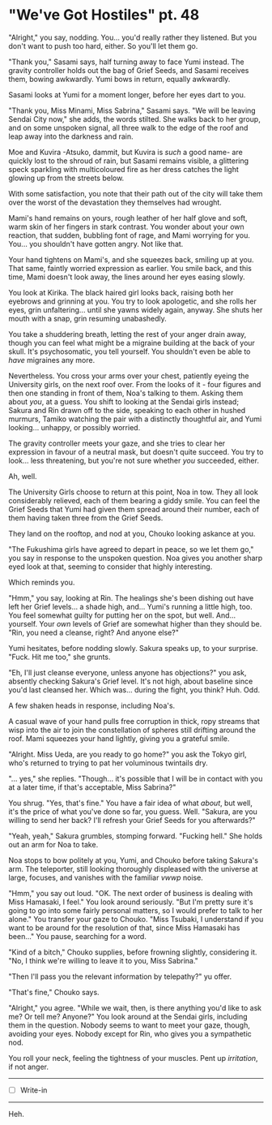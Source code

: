 # "We've Got Hostiles" pt. 48

"Alright," you say, nodding. You... you'd really rather they listened. But you don't want to push too hard, either. So you'll let them go.

"Thank you," Sasami says, half turning away to face Yumi instead. The gravity controller holds out the bag of Grief Seeds, and Sasami receives them, bowing awkwardly. Yumi bows in return, equally awkwardly.

Sasami looks at Yumi for a moment longer, before her eyes dart to you.

"Thank you, Miss Minami, Miss Sabrina," Sasami says. "We will be leaving Sendai City now," she adds, the words stilted. She walks back to her group, and on some unspoken signal, all three walk to the edge of the roof and leap away into the darkness and rain.

Moe and Kuvira -Atsuko, dammit, but Kuvira is *such* a good name- are quickly lost to the shroud of rain, but Sasami remains visible, a glittering speck sparkling with multicoloured fire as her dress catches the light glowing up from the streets below.

With some satisfaction, you note that their path out of the city will take them over the worst of the devastation they themselves had wrought.

Mami's hand remains on yours, rough leather of her half glove and soft, warm skin of her fingers in stark contrast. You wonder about your own reaction, that sudden, bubbling font of rage, and Mami worrying for you. You... you shouldn't have gotten angry. Not like that.

Your hand tightens on Mami's, and she squeezes back, smiling up at you. That same, faintly worried expression as earlier. You smile back, and this time, Mami doesn't look away, the lines around her eyes easing slowly.

You look at Kirika. The black haired girl looks back, raising both her eyebrows and grinning at you. You try to look apologetic, and she rolls her eyes, grin unfaltering... until she yawns widely again, anyway. She shuts her mouth with a snap, grin resuming unabashedly.

You take a shuddering breath, letting the rest of your anger drain away, though you can feel what might be a migraine building at the back of your skull. It's psychosomatic, you tell yourself. You shouldn't even be able to *have* migraines any more.

Nevertheless. You cross your arms over your chest, patiently eyeing the University girls, on the next roof over. From the looks of it - four figures and then one standing in front of them, Noa's talking to them. Asking them about *you*, at a guess. You shift to looking at the Sendai girls instead; Sakura and Rin drawn off to the side, speaking to each other in hushed murmurs, Tamiko watching the pair with a distinctly thoughtful air, and Yumi looking... unhappy, or possibly worried.

The gravity controller meets your gaze, and she tries to clear her expression in favour of a neutral mask, but doesn't quite succeed. You try to look... less threatening, but you're not sure whether *you* succeeded, either.

Ah, well.

The University Girls choose to return at this point, Noa in tow. They all look considerably relieved, each of them bearing a giddy smile. You can feel the Grief Seeds that Yumi had given them spread around their number, each of them having taken three from the Grief Seeds.

They land on the rooftop, and nod at you, Chouko looking askance at you.

"The Fukushima girls have agreed to depart in peace, so we let them go," you say in response to the unspoken question. Noa gives you another sharp eyed look at that, seeming to consider that highly interesting.

Which reminds you.

"Hmm," you say, looking at Rin. The healings she's been dishing out have left her Grief levels... a shade high, and... Yumi's running a little high, too. You feel somewhat guilty for putting her on the spot, but well. And... yourself. Your *own* levels of Grief are somewhat higher than they should be. "Rin, you need a cleanse, right? And anyone else?"

Yumi hesitates, before nodding slowly. Sakura speaks up, to your surprise. "Fuck. Hit me too," she grunts.

"Eh, I'll just cleanse everyone, unless anyone has objections?" you ask, absently checking Sakura's Grief level. It's not high, about baseline since you'd last cleansed her. Which was... during the fight, you think? Huh. Odd.

A few shaken heads in response, including Noa's.

A casual wave of your hand pulls free corruption in thick, ropy streams that wisp into the air to join the constellation of spheres still drifting around the roof. Mami squeezes your hand lightly, giving you a grateful smile.

"Alright. Miss Ueda, are you ready to go home?" you ask the Tokyo girl, who's returned to trying to pat her voluminous twintails dry.

"... yes," she replies. "Though... it's possible that I will be in contact with you at a later time, if that's acceptable, Miss Sabrina?"

You shrug. "Yes, that's fine." You have a fair idea of what *about*, but well, it's the price of what you've done so far, you guess. Well. "Sakura, are you willing to send her back? I'll refresh your Grief Seeds for you afterwards?"

"Yeah, yeah," Sakura grumbles, stomping forward. "Fucking hell." She holds out an arm for Noa to take.

Noa stops to bow politely at you, Yumi, and Chouko before taking Sakura's arm. The teleporter, still looking thoroughly displeased with the universe at large, focuses, and vanishes with the familiar *vwwp* noise.

"Hmm," you say out loud. "OK. The next order of business is dealing with Miss Hamasaki, I feel." You look around seriously. "But I'm pretty sure it's going to go into some fairly personal matters, so I would prefer to talk to her alone." You transfer your gaze to Chouko. "Miss Tsubaki, I understand if you want to be around for the resolution of that, since Miss Hamasaki has been..." You pause, searching for a word.

"Kind of a bitch," Chouko supplies, before frowning slightly, considering it. "No, I think we're willing to leave it to you, Miss Sabrina."

"Then I'll pass you the relevant information by telepathy?" yu offer.

"That's fine," Chouko says.

"Alright," you agree. "While we wait, then, is there anything you'd like to ask me? Or tell me? Anyone?" You look around at the Sendai girls, including them in the question. Nobody seems to want to meet your gaze, though, avoiding your eyes. Nobody except for Rin, who gives you a sympathetic nod.

You roll your neck, feeling the tightness of your muscles. Pent up *irritation*, if not anger.

---

- [ ] Write-in

---

Heh.
